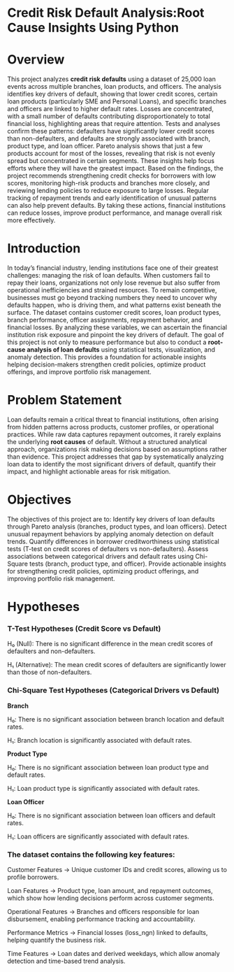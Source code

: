 # Credit Risk Default Analysis:Root Cause Insights Using Python
# Overview
This project analyzes **credit risk defaults** using a dataset of 25,000 loan events across multiple branches, loan products, and officers. The analysis identifies key drivers of default, showing that lower credit scores, certain loan products (particularly SME and Personal Loans), and specific branches and officers are linked to higher default rates. Losses are concentrated, with a small number of defaults contributing disproportionately to total financial loss, highlighting areas that require attention.
Tests and analyses confirm these patterns: defaulters have significantly lower credit scores than non-defaulters, and defaults are strongly associated with branch, product type, and loan officer. Pareto analysis shows that just a few products account for most of the losses, revealing that risk is not evenly spread but concentrated in certain segments. These insights help focus efforts where they will have the greatest impact.
Based on the findings, the project recommends strengthening credit checks for borrowers with low scores, monitoring high-risk products and branches more closely, and reviewing lending policies to reduce exposure to large losses. Regular tracking of repayment trends and early identification of unusual patterns can also help prevent defaults. By taking these actions, financial institutions can reduce losses, improve product performance, and manage overall risk more effectively.
# Introduction
In today’s financial industry, lending institutions face one of their greatest challenges: managing the risk of loan defaults.
When customers fail to repay their loans, organizations not only lose revenue but also suffer from operational inefficiencies and strained resources.
To remain competitive, businesses must go beyond tracking numbers  they need to uncover why defaults happen, who is driving them, and what patterns exist beneath the surface.
The dataset contains customer credit scores, loan product types, branch performance, officer assignments, repayment behavior,
and financial losses. By analyzing these variables, we can ascertain the financial institution risk exposure and pinpoint the key drivers of default.
The goal of this project is not only to measure performance but also to conduct a **root-cause analysis of loan defaults** using statistical tests, visualization,
and anomaly detection. This provides a foundation for actionable insights helping decision-makers strengthen credit policies, optimize product offerings,
and improve portfolio risk management.
# Problem Statement
Loan defaults remain a critical threat to financial institutions, often arising from hidden patterns across products, customer profiles, or operational practices.
While raw data captures repayment outcomes, it rarely explains the underlying **root causes** of default. 
Without a structured analytical approach, organizations risk making decisions based on assumptions rather than evidence.
This project addresses that gap by systematically analyzing loan data to identify the most significant drivers of default, quantify their impact, and highlight actionable areas for risk mitigation.
# Objectives

The objectives of this project are to:
Identify key drivers of loan defaults through Pareto analysis (branches, product types, and loan officers).
Detect unusual repayment behaviors by applying anomaly detection on default trends.
Quantify differences in borrower creditworthiness using statistical tests (T-test on credit scores of defaulters vs non-defaulters).
Assess associations between categorical drivers and default rates using Chi-Square tests (branch, product type, and officer).
Provide actionable insights for strengthening credit policies, optimizing product offerings, and improving portfolio risk management.
# Hypotheses
### T-Test Hypotheses (Credit Score vs Default)
H₀ (Null): There is no significant difference in the mean credit scores of defaulters and non-defaulters.

H₁ (Alternative): The mean credit scores of defaulters are significantly lower than those of non-defaulters.
### Chi-Square Test Hypotheses (Categorical Drivers vs Default)
**Branch**

H₀: There is no significant association between branch location and default rates.

H₁: Branch location is significantly associated with default rates.

**Product Type**

H₀: There is no significant association between loan product type and default rates.

H₁: Loan product type is significantly associated with default rates.

**Loan Officer**

H₀: There is no significant association between loan officers and default rates.

H₁: Loan officers are significantly associated with default rates.

### The dataset contains the following key features:

Customer Features → Unique customer IDs and credit scores, allowing us to profile borrowers.

Loan Features → Product type, loan amount, and repayment outcomes, which show how lending decisions perform across customer segments.

Operational Features → Branches and officers responsible for loan disbursement, enabling performance tracking and accountability.

Performance Metrics → Financial losses (loss_ngn) linked to defaults, helping quantify the business risk.

Time Features → Loan dates and derived weekdays, which allow anomaly detection and time-based trend analysis.
